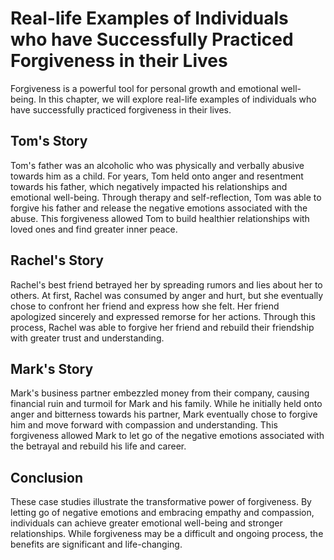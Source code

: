 # Real-life Examples of Individuals who have Successfully Practiced Forgiveness in their Lives

Forgiveness is a powerful tool for personal growth and emotional well-being. In this chapter, we will explore real-life examples of individuals who have successfully practiced forgiveness in their lives.

Tom's Story
-------------------------

Tom's father was an alcoholic who was physically and verbally abusive towards him as a child. For years, Tom held onto anger and resentment towards his father, which negatively impacted his relationships and emotional well-being. Through therapy and self-reflection, Tom was able to forgive his father and release the negative emotions associated with the abuse. This forgiveness allowed Tom to build healthier relationships with loved ones and find greater inner peace.

Rachel's Story
----------------------------

Rachel's best friend betrayed her by spreading rumors and lies about her to others. At first, Rachel was consumed by anger and hurt, but she eventually chose to confront her friend and express how she felt. Her friend apologized sincerely and expressed remorse for her actions. Through this process, Rachel was able to forgive her friend and rebuild their friendship with greater trust and understanding.

Mark's Story
--------------------------

Mark's business partner embezzled money from their company, causing financial ruin and turmoil for Mark and his family. While he initially held onto anger and bitterness towards his partner, Mark eventually chose to forgive him and move forward with compassion and understanding. This forgiveness allowed Mark to let go of the negative emotions associated with the betrayal and rebuild his life and career.

Conclusion
----------

These case studies illustrate the transformative power of forgiveness. By letting go of negative emotions and embracing empathy and compassion, individuals can achieve greater emotional well-being and stronger relationships. While forgiveness may be a difficult and ongoing process, the benefits are significant and life-changing.

